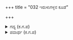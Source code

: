 +++
title = "032 ಇರುಳುಗಳ್ಳನ ಕೂಡೆ"

+++

<details><summary>ಗದ್ಯ (ಕ.ಗ.ಪ) </summary>

32. "ರಾತ್ರಿಕಳ್ಳನ ಜೊತೆ ಸೇರಿದ ಮೂರ್ಖನ ಹಾಗೆ ನೀವು ರಣದಲ್ಲಿ ಬರುವಂತೆ ಮಾಡಿಕೊಂಡಿರಿ. ನಿಮ್ಮನ್ನು ಆಹಾರವನ್ನಾಗಿ ಒಡ್ಡಿ ಅವರು ದೂರ ಹೋದರು. ಕೈಕೆಯರು, ಮತ್ಸ್ಯರು, ವೀರ ಸೃಂಜಯರು ಹಿಂದಿರುಗಿರಿ, ಅಯ್ಯೋ... ನೀಚರು. ವೃಥಾ ನಿಮಗೇಕೆ ಸಾವು" ಎನ್ನುತ್ತಿದ್ದನು ಆ ದ್ರೋಣ,
</details>

<details><summary>ಪದಾರ್ಥ (ಕ.ಗ.ಪ) </summary>

ಎಡೆಯೊಡ್ಡು-ಬಲಿಯೊಡ್ಡು
</details>
